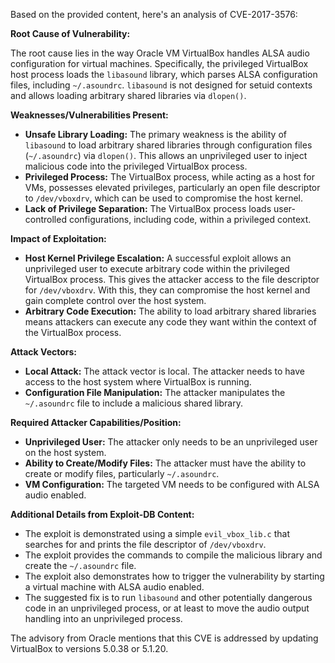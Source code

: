 Based on the provided content, here's an analysis of CVE-2017-3576:

**Root Cause of Vulnerability:**

The root cause lies in the way Oracle VM VirtualBox handles ALSA audio configuration for virtual machines. Specifically, the privileged VirtualBox host process loads the `libasound` library, which parses ALSA configuration files, including `~/.asoundrc`.  `libasound` is not designed for setuid contexts and allows loading arbitrary shared libraries via `dlopen()`.

**Weaknesses/Vulnerabilities Present:**

*   **Unsafe Library Loading:** The primary weakness is the ability of `libasound` to load arbitrary shared libraries through configuration files (`~/.asoundrc`) via `dlopen()`. This allows an unprivileged user to inject malicious code into the privileged VirtualBox process.
*   **Privileged Process:**  The VirtualBox process, while acting as a host for VMs, possesses elevated privileges, particularly an open file descriptor to `/dev/vboxdrv`, which can be used to compromise the host kernel.
*   **Lack of Privilege Separation:** The VirtualBox process loads user-controlled configurations, including code, within a privileged context.

**Impact of Exploitation:**

*   **Host Kernel Privilege Escalation:** A successful exploit allows an unprivileged user to execute arbitrary code within the privileged VirtualBox process. This gives the attacker access to the file descriptor for `/dev/vboxdrv`. With this, they can compromise the host kernel and gain complete control over the host system.
*   **Arbitrary Code Execution:**  The ability to load arbitrary shared libraries means attackers can execute any code they want within the context of the VirtualBox process.

**Attack Vectors:**

*   **Local Attack:** The attack vector is local. The attacker needs to have access to the host system where VirtualBox is running.
*   **Configuration File Manipulation:** The attacker manipulates the `~/.asoundrc` file to include a malicious shared library.

**Required Attacker Capabilities/Position:**

*   **Unprivileged User:** The attacker only needs to be an unprivileged user on the host system.
*   **Ability to Create/Modify Files:** The attacker must have the ability to create or modify files, particularly `~/.asoundrc`.
*   **VM Configuration:**  The targeted VM needs to be configured with ALSA audio enabled.

**Additional Details from Exploit-DB Content:**

*   The exploit is demonstrated using a simple `evil_vbox_lib.c` that searches for and prints the file descriptor of `/dev/vboxdrv`.
*   The exploit provides the commands to compile the malicious library and create the `~/.asoundrc` file.
*   The exploit also demonstrates how to trigger the vulnerability by starting a virtual machine with ALSA audio enabled.
*   The suggested fix is to run `libasound` and other potentially dangerous code in an unprivileged process, or at least to move the audio output handling into an unprivileged process.

The advisory from Oracle mentions that this CVE is addressed by updating VirtualBox to versions 5.0.38 or 5.1.20.